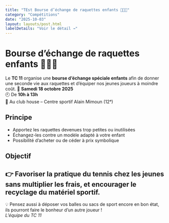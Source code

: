 ```yaml
---
title: "TEst Bourse d’échange de raquettes enfants 🎾👧🧒"
category: "Compétitions"
date: "2025-10-03"
layout: layouts/post.html
labelDetails: "Voir le détail →"
---
```

# Bourse d’échange de raquettes enfants 🎾👧🧒
Le **TC 11** organise une **bourse d’échange spéciale enfants** afin de donner une seconde vie aux raquettes et d’équiper nos jeunes joueurs à moindre coût.
📅 **Samedi 18 octobre 2025**  
🕘 De **10h à 13h**  
📍 Au club house – Centre sportif Alain Mimoun (12ᵉ)  
## Principe
- Apportez les raquettes devenues trop petites ou inutilisées  
- Échangez-les contre un modèle adapté à votre enfant  
- Possibilité d’acheter ou de céder à prix symbolique  
## Objectif
👉 Favoriser la pratique du tennis chez les jeunes sans multiplier les frais, et encourager le recyclage du matériel sportif.  
---
💡 Pensez aussi à déposer vos balles ou sacs de sport encore en bon état, ils pourront faire le bonheur d’un autre joueur !  
*L’équipe du TC 11*  
